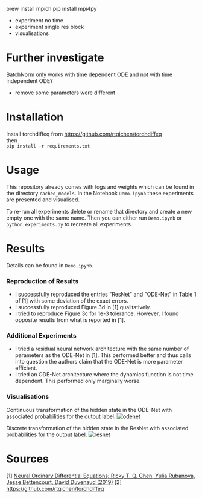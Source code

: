 brew install mpich
pip install mpi4py


* experiment no time
* experiment single res block
* visualisations

# Further investigate
BatchNorm only works with time dependent ODE and not with time independent ODE?


* remove some parameters were different

# Installation
Install torchdiffeq from  https://github.com/rtqichen/torchdiffeq    
then   
``` pip install -r requirements.txt ```

# Usage 
This repository already comes with logs and weights which can be found in the directory  `cached_models`. 
In the Notebook `Demo.ipynb` these experiments are presented and visualised. 


To re-run all experiments delete or rename that directory and create a new empty one with the same name. 
Then you can either run `Demo.ipynb` or `python experiments.py` to recreate all experiments. 

# Results
Details can be found in `Demo.ipynb`.
### Reproduction of Results
* I successfully reproduced the entries "ResNet" and "ODE-Net" in Table 1 of [1] with some deviation of the exact errors.   
* I successfully reproduced Figure 3d in [1] qualitatively. 
* I tried to reproduce Figure 3c for 1e-3 tolerance. However, I found opposite results from what is reported in [1].

### Additional Experiments
* I tried a residual neural network architecture with the same number of parameters as the ODE-Net in [1]. 
This performed better and thus calls into question the authors claim that the ODE-Net is more parameter efficient.
* I tried an ODE-Net architecture where the dynamics function is not time dependent. This performed only marginally worse.

### Visualisations
Continuous transformation of the hidden state in the ODE-Net with associated probabilities for the output label.
![odenet](odenet.gif)

Discrete transformation of the hidden state in the ResNet with associated probabilities for the output label.
![resnet](resnet.gif)

# Sources
[1] [Neural Ordinary Differential Equations; Ricky T. Q. Chen, Yulia Rubanova, Jesse Bettencourt, David Duvenaud (2019)](https://arxiv.org/abs/1806.07366) 
[2] https://github.com/rtqichen/torchdiffeq